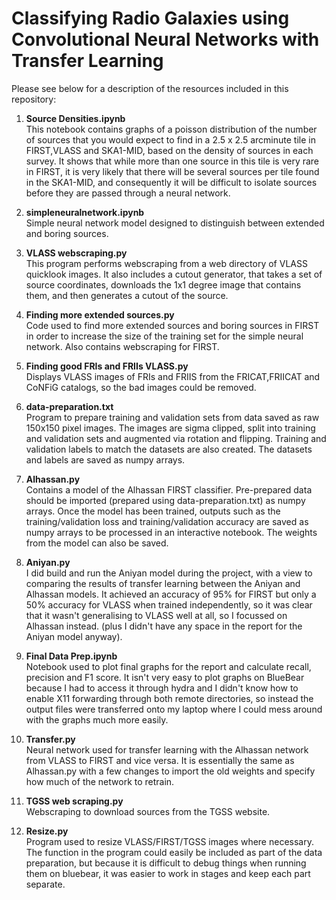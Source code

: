 # Classifying Radio Galaxies using Convolutional Neural Networks with Transfer Learning

Please see below for a description of the resources included in this repository: 

1. **Source Densities.ipynb** <br> This notebook contains graphs of a poisson distribution of the number of sources that you would expect to find in a 2.5 x 2.5 arcminute tile in FIRST,VLASS and SKA1-MID, based on the density of sources in each survey. It shows that while more than one source in this tile is very rare in FIRST, it is very likely that there will be several sources per tile found in the SKA1-MID, and consequently it will be difficult to isolate sources before they are passed through a neural network.

2. **simpleneuralnetwork.ipynb** <br> Simple neural network model designed to distinguish between extended and boring sources.

3. **VLASS webscraping.py** <br> This program performs webscraping from a web directory of VLASS quicklook images. It also includes a 
cutout generator, that takes a set of source coordinates, downloads the 1x1 degree image that contains them, and then generates a cutout of the source.

4. **Finding more extended sources.py** <br> Code used to find more extended sources and boring sources in FIRST in order to increase the size of the training set for the simple neural network. Also contains webscraping for FIRST.

5. **Finding good FRIs and FRIIs VLASS.py** <br> Displays VLASS images of FRIs and FRIIS from the FRICAT,FRIICAT and CoNFiG catalogs, 
so the bad images could be removed. 

6. **data-preparation.txt** <br> Program to prepare training and validation sets from data saved as raw 150x150 pixel images. The images 
are sigma clipped, split into training and validation sets and augmented via rotation and flipping. Training and validation labels to match
the datasets are also created. The datasets and labels are saved as numpy arrays. 

7. **Alhassan.py** <br> Contains a model of the Alhassan FIRST classifier. Pre-prepared data should be imported (prepared using 
data-preparation.txt) as numpy arrays. Once the model has been trained, outputs such as the training/validation loss and training/validation
accuracy are saved as numpy arrays to be processed in an interactive notebook. The weights from the model can also be saved. 

8. **Aniyan.py** <br> I did build and run the Aniyan model during the project, with a view to comparing the results of transfer learning 
between the Aniyan and Alhassan models. It achieved an accuracy of 95% for FIRST but only a 50% accuracy for VLASS when trained independently, so it was clear that it wasn't generalising to VLASS well at all, so I focussed on Alhassan instead. (plus I didn't have any space in the report for the Aniyan model anyway). 

9. **Final Data Prep.ipynb** <br> Notebook used to plot final graphs for the report and calculate recall, precision and F1 score. 
It isn't very easy to plot graphs on BlueBear because I had to access it through hydra and I didn't know how to enable X11 forwarding through both remote directories, so instead the output files were transferred onto my laptop where I could mess around with the graphs much more easily.

10. **Transfer.py** <br> Neural network used for transfer learning with the Alhassan network from VLASS to FIRST and vice versa. It is essentially the same as Alhassan.py with a few changes to import the old weights and specify how much of the network to retrain. 

11. **TGSS web scraping.py** <br> Webscraping to download sources from the TGSS website.

12. **Resize.py** <br> Program used to resize VLASS/FIRST/TGSS images where necessary. The function in the program could easily be included as part of the data preparation, but because it is difficult to debug things when running them on bluebear, it was easier to work in stages and keep each part separate. 
